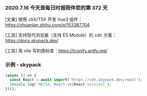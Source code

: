 ### 2020.7.16 今天是每日时报陪伴您的第 372 天

[文章] 使用 JSX/TSX 开发 Vue3 组件：<https://zhuanlan.zhihu.com/p/153387704>

[工具] 支持现代浏览器（支持 ES Module）的 cdn 方案：<https://docs.skypack.dev/>

[工具] 用 vite 写的图标库：<https://iconify.antfu.me/>

### 示例 - skypack


```js
(async () => { 
  const React = await import('https://cdn.skypack.dev/react'); 
  console.log(`Hello, React v${React.version}`);
})();
```